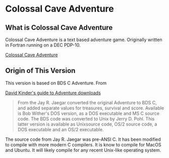 # Colossal Cave Adventure

## What is Colossal Cave Adventure
Colossal Cave Adventure is a text based adventure game.  Originally
written in Fortran running on a DEC PDP-10.

[Colossal Cave Adventure](https://en.wikipedia.org/wiki/Colossal_Cave_Adventure)


## Origin of This Version 

This version is based on BDS C Adventure.  From 

[David Kinder's guide to Adventure downloads](https://rickadams.org/adventure/e_downloads.html)

> From the Jay R. Jaegar converted the original Adventure to BDS C, and
> added separate values for treasures, survival and score. Available is
> Bob Wither's DOS version, as a DOS executable and MS C source
> code. The BDS code was converted to Unix by Jerry D. Pohl. This latter
> version is available as Unixsource code, OS/2 source code, a DOS
> executable and an OS/2 executable.

The source code from Jay R. Jaegar was pre-ANSI C.  It has been
modified to compile with more modern C compilers.  It is know to
compile for MacOS and Ubuntu.  It will likely compile for any recent
Unix-like operating system.
